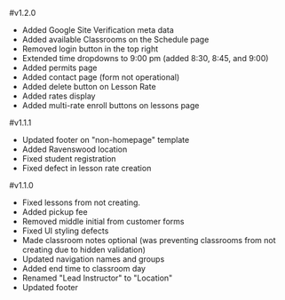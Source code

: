 #v1.2.0
- Added Google Site Verification meta data
- Added available Classrooms on the Schedule page
- Removed login button in the top right
- Extended time dropdowns to 9:00 pm (added 8:30, 8:45, and 9:00)
- Added permits page
- Added contact page (form not operational)
- Added delete button on Lesson Rate
- Added rates display
- Added multi-rate enroll buttons on lessons page

#v1.1.1
- Updated footer on "non-homepage" template
- Added Ravenswood location
- Fixed student registration
- Fixed defect in lesson rate creation

#v1.1.0
- Fixed lessons from not creating.
- Added pickup fee
- Removed middle initial from customer forms
- Fixed UI styling defects
- Made classroom notes optional (was preventing classrooms from not creating due to hidden validation)
- Updated navigation names and groups
- Added end time to classroom day
- Renamed "Lead Instructor" to "Location"
- Updated footer